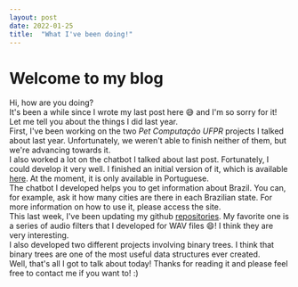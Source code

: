 ```yaml
---
layout: post
date: 2022-01-25
title:  "What I've been doing!"
---
```


# Welcome to my blog

Hi, how are you doing?  
It's been a while since I wrote my last post here :sweat_smile: and I'm so sorry for it! Let me tell you about the things I did last year.  
First, I've been working on the two *Pet Computação UFPR* projects I talked about last year. Unfortunately, we weren't able to finish neither of them, but we're advancing towards it.  
I also worked a lot on the chatbot I talked about last post. Fortunately, I could develop it very well. I finished an initial version of it, which is available [here](https://biod.c3sl.ufpr.br/chatbot/admin). At the moment, it is only available in Portuguese.  
The chatbot I developed helps you to get information about Brazil. You can, for example, ask it how many cities are there in each Brazilian state. For more information on how to use it, please access the site.  
This last week, I've been updating my github [repositories](https://github.com/leonokida). My favorite one is a series of audio filters that I developed for WAV files :smile:! I think they are very interesting.  
I also developed two different projects involving binary trees. I think that binary trees are one of the most useful data structures ever created.  
Well, that's all I got to talk about today! Thanks for reading it and please feel free to contact me if you want to! :)